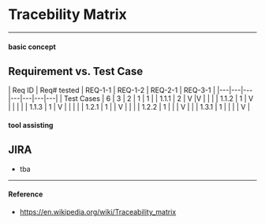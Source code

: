 # Tracebility Matrix
---

#### basic concept

## Requirement vs. Test Case

| Req ID | Req# tested | REQ-1-1 | REQ-1-2 | REQ-2-1 | REQ-3-1 |
|---|---|---|---|---|---|---|
| Test Cases | 6 | 3 | 2 | 1 | 1 |
| 1.1.1 | 2 | V |V | | |
| 1.1.2 | 1 | V | | | |
| 1.1.3 | 1 | V | | | |
| 1.2.1 | 1 | | V | | |
| 1.2.2 | 1 | | | V | |
| 1.3.1 | 1 | | | | V |

#### tool assisting

## JIRA
* tba

---

#### Reference
* https://en.wikipedia.org/wiki/Traceability_matrix
